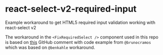 # react-select-v2-required-input
Example workaround to get HTML5 required input validation working with react-select v2

The workaround in the `<FixRequiredSelect />` component used in this repo is based on [this](https://github.com/JedWatson/react-select/issues/1827#issuecomment-409343434) GitHub comment with code example from `@brunocramos` which was based on `@benkahle` workaround.
